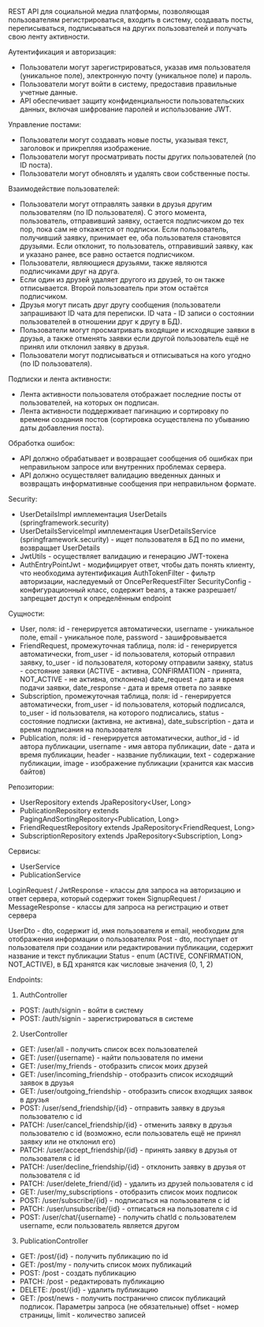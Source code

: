 REST API для социальной медиа платформы, позволяющая пользователям регистрироваться, входить в систему, создавать посты, переписываться, подписываться на других пользователей и получать свою ленту активности.


Аутентификация и авторизация:
- Пользователи могут зарегистрироваться, указав имя пользователя (уникальное поле), электронную почту (уникальное поле) и пароль.
- Пользователи могут войти в систему, предоставив правильные учетные данные.
- API обеспечивает защиту конфиденциальности пользовательских данных, включая шифрование паролей и использование JWT.


Управление постами:
- Пользователи могут создавать новые посты, указывая текст, заголовок и прикрепляя изображение.
- Пользователи могут просматривать посты других пользователей (по ID поста).
- Пользователи могут обновлять и удалять свои собственные посты.


Взаимодействие пользователей:
- Пользователи могут отправлять заявки в друзья другим пользователям (по ID пользователя). С этого момента, пользователь, отправивший заявку, остается подписчиком до тех пор, пока сам не откажется от подписки. Если пользователь, получивший заявку, принимает ее, оба пользователя становятся друзьями. Если отклонит, то пользователь, отправивший заявку, как и указано ранее, все равно остается подписчиком.
- Пользователи, являющиеся друзьями, также являются подписчиками друг на друга.
- Если один из друзей удаляет другого из друзей, то он также отписывается. Второй пользователь при этом остаётся подписчиком.
- Друзья могут писать друг другу сообщения (пользователи запрашивают ID чата для переписки. ID чата - ID записи о состоянии пользователей в отношении друг к другу в БД).
- Пользователи могут просматривать входящие и исходящие заявки в друзья, а также отменять заявки если другой пользователь ещё не принял или отклонил заявку в друзья.
- Пользователи могут подписываться и отписываться на кого угодно (по ID пользователя).


Подписки и лента активности:
- Лента активности пользователя отображает последние посты от пользователей, на которых он подписан.
- Лента активности поддерживает пагинацию и сортировку по времени создания постов (сортировка осуществлена по убыванию даты добавления поста).


Обработка ошибок:
- API должно обрабатывает и возвращает сообщения об ошибках при неправильном запросе или внутренних проблемах сервера.
- API должно осуществляет валидацию введенных данных и возвращать информативные сообщения при неправильном формате.


Security:
- UserDetailsImpl имплементация  UserDetails (springframework.security)
- UserDetailsServiceImpl имплементация  UserDetailsService (springframework.security) - ищет пользователя в БД по по имени, возвращает UserDetails
- JwtUtils - осуществляет валидацию и генерацию JWT-токена
- AuthEntryPointJwt - модифицирует ответ, чтобы дать понять клиенту, что необходима аутентификация
AuthTokenFilter - фильтр авторизации, наследуемый от OncePerRequestFilter
SecurityConfig - конфигурационный класс, содержит beans, а также разрешает/запрещает доступ к определённым endpoint


Сущности:
- User, поля: id - генерируется автоматически, username - уникальное поле, email - уникальное поле, password - зашифровывается
- FriendRequest, промежуточная таблица, поля: id - генерируется автоматически, from_user - id пользователя, который отправил заявку, to_user - id пользователя, которому отправили заявку, status - состояние заявки (ACTIVE - активна, CONFIRMATION - принята, NOT_ACTIVE - не активна, отклонена)  date_request - дата и время подачи заявки, date_response - дата и время ответа по заявке
- Subscription, промежуточная таблица, поля: id - генерируется автоматически, from_user - id пользователя, который подписался, to_user - id пользователя, на которого подписались, status - состояние подписки (активна, не активна), date_subscription - дата и время подписания на пользователя
- Publication, поля: id - генерируется автоматически, author_id - id автора публикации, username - имя автора публикации, date - дата и время публикации, header - название публикации, text - содержание публикации, image - изображение публикации (хранится как массив байтов)

Репозитории:
- UserRepository extends JpaRepository<User, Long>
- PublicationRepository extends PagingAndSortingRepository<Publication, Long>
- FriendRequestRepository extends JpaRepository<FriendRequest, Long>
- SubscriptionRepository extends JpaRepository<Subscription, Long>

Сервисы:
- UserService
- PublicationService

LoginRequest / JwtResponse - классы для запроса на авторизацию и ответ сервера, который содержит токен
SignupRequest / MessageResponse - классы для запроса на регистрацию и ответ сервера

UserDto - dto, содержит id, имя пользователя и email, необходим для отображения информации о пользователях
Post - dto, поступает от пользователя при создании или редактировании публикации, содержит название и текст публикации
Status - enum (ACTIVE, CONFIRMATION, NOT_ACTIVE), в БД хранятся как числовые значения (0, 1, 2)


Endpoints:

1. AuthController
- POST: /auth/signin - войти в систему
- POST: /auth/signin - зарегистрироваться в системе

2. UserController
- GET: /user/all - получить список всех пользователей
- GET: /user/{username} - найти пользователя по имени
- GET: /user/my_friends - отобразить список моих друзей
- GET: /user/incoming_friendship - отобразить список исходящий заявок в друзья
- GET: /user/outgoing_friendship - отобразить список входящих заявок в друзья
- POST: /user/send_friendship/{id} - отправить заявку в друзья пользователю с id
- PATCH: /user/cancel_friendship/{id} - отменить заявку в друзья пользователю с id (возможно, если пользователь ещё не принял заявку или не отклонил его)
- PATCH: /user/accept_friendship/{id} - принять заявку в друзья от пользователя с id
- PATCH: /user/decline_friendship/{id} - отклонить заявку в друзья от пользователя с id
- PATCH: /user/delete_friend/{id} - удалить из друзей пользователя с id
- GET: /user/my_subscriptions - отобразить список моих подписок
- POST: /user/subscribe/{id} - подписаться на пользователя с id
- PATCH: /user/unsubscribe/{id} - отписаться на пользователя с id
- POST: /user/chat/{username} - получить chatId с пользователем username, если пользователь является другом

3. PublicationController
- GET: /post/{id} - получить публикацию по id
- GET: /post/my - получить список моих публикаций
- POST: /post - создать публикацию
- PATCH: /post - редактировать публикацию
- DELETE: /post/{id} - удалить публикацию
- GET: /post/news - получить постранично список публикаций подписок. Параметры запроса (не обязательные) offset - номер страницы, limit - количество записей